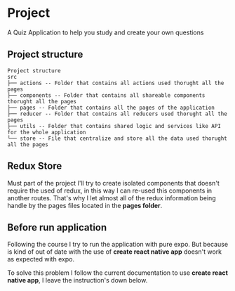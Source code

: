# Project

A Quiz Application to help you study and create your own questions 

## Project structure

```
Project structure
src
├── actions -- Folder that contains all actions used thorught all the pages
├── components -- Folder that contains all shareable components thorught all the pages 
├── pages -- Folder that contains all the pages of the application
├── reducer -- Folder that contains all reducers used thorught all the pages
├── utils -- Folder that contains shared logic and services like API for the whole application 
└── store -- File that centralize and store all the data used thorught all the pages
```

## Redux Store

Must part of the project I'll try to create isolated components that doesn't require the used of redux, in this way 
I can re-used this components in another routes. That's why I let almost all of the redux information being handle 
by the pages files located in the **pages folder**. 

## Before run application

Following the course I try to run the application with pure expo. But because is kind of out of date with the use of 
**create react native app** doesn't work as expected with expo. 

To solve this problem I follow the current documentation to use **create react native app**, I leave the instruction's 
down below.

